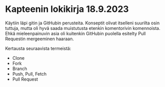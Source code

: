 # Kapteenin lokikirja 18.9.2023

Käytiin läpi gitin ja GitHubin perusteita. Konseptit olivat itselleni suurilta osin tuttuja, mutta oli hyvä saada muistutusta etenkin komentorivin komennoista. 
Ehkä mieleenpainuvin asia oli kuitenkin GitHubin puolella esitelty Pull Requestin mergeeminen haaraan.

Kertausta seuraavista termeistä:
- Clone
- Fork
- Branch
- Push, Pull, Fetch
- Pull Request
  
